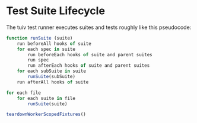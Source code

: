 # Test Suite Lifecycle

The tuiv test runner executes suites and tests roughly like this pseudocode:

```js
function runSuite (suite)
	run beforeAll hooks of suite
	for each spec in suite
		run beforeEach hooks of suite and parent suites
		run spec
		run afterEach hooks of suite and parent suites
	for each subSuite in suite
		runSuite(subSuite)
	run afterAll hooks of suite

for each file
	for each suite in file
		runSuite(suite)

teardownWorkerScopedFixtures()
```
